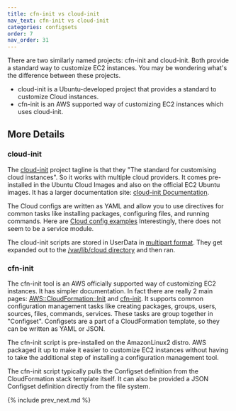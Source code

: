 ```yaml
---
title: cfn-init vs cloud-init
nav_text: cfn-init vs cloud-init
categories: configsets
order: 7
nav_order: 31
---
```


There are two similarly named projects: cfn-init and cloud-init. Both provide a standard way to customize EC2 instances. You may be wondering what's the difference between these projects.

* cloud-init is a Ubuntu-developed project that provides a standard to customize Cloud instances.
* cfn-init is an AWS supported way of customizing EC2 instances which uses cloud-init.

## More Details

### cloud-init

The [cloud-init](https://cloud-init.io/) project tagline is that they "The standard for customising cloud instances". So it works with multiple cloud providers. It comes pre-installed in the Ubuntu Cloud Images and also on the official EC2 Ubuntu images. It has a larger documentation site: [cloud-init Documentation](https://cloudinit.readthedocs.io/en/latest/).

The Cloud configs are written as YAML and allow you to use directives for common tasks like installing packages, configuring files, and running commands.  Here are [Cloud config examples](https://cloudinit.readthedocs.io/en/latest/topics/examples.html) Interestingly, there does not seem to be a service module.

The cloud-init scripts are stored in UserData in [multipart format](https://cloudinit.readthedocs.io/en/latest/topics/format.html#). They get expanded out to the [/var/lib/cloud directory](https://cloudinit.readthedocs.io/en/latest/topics/dir_layout.html) and then ran.

### cfn-init

The cfn-init tool is an AWS officially supported way of customizing EC2 instances.  It has simpler documentation. In fact there are really 2 main pages: [AWS::CloudFormation::Init](https://docs.aws.amazon.com/AWSCloudFormation/latest/UserGuide/aws-resource-init.html) and [cfn-init](https://docs.aws.amazon.com/AWSCloudFormation/latest/UserGuide/cfn-init.html).  It supports common configuration management tasks like creating packages, groups, users, sources, files, commands, services.  These tasks are group together in "Configset".  Configsets are a part of a CloudFormation template, so they can be written as YAML or JSON.

The cfn-init script is pre-installed on the AmazonLinux2 distro. AWS packaged it up to make it easier to customize EC2 instances without having to take the additional step of installing a configuration management tool.

The cfn-init script typically pulls the Configset definition from the CloudFormation stack template itself.  It can also be provided a JSON Configset definition directly from the file system.

{% include prev_next.md %}
